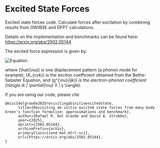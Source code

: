 # Excited State Forces

Excited state forces code. Calculate forces after excitation by combining results from GW/BSE and DFPT calculations. 

Details on the implementation and benchmarks can be found here: https://arxiv.org/abs/2502.05144 

The excited force expression is given by:

![Equation](https://latex.codecogs.com/png.latex?\vec{F}=\sum_{\nu%20kcv%20c'v'}%20A^{*}_{kcv}%20A_{kc'v'}\left(g^{\nu}_{kc,kc'}\delta(v,v')-g^{\nu}_{kv,kv'}\delta(c,c')\right))

where \(\hat{\nu}\) is one displacement pattern (a phonon mode for example), \(A_{cvk}\) is the exciton coefficient obtained from the Bethe-Salpeter Equation, and \(g^{\nu}_{ijk}\) is the electron-phonon coefficient \(\langle ik | \partial_{\nu} V | ij \rangle\).

If you are using our code, please cite 

```
@misc{delgrande2025revisitingabinitioexcitedstate,
      title={Revisiting ab-initio excited state forces from many-body Green's function formalism: approximations and benchmark}, 
      author={Rafael R. Del Grande and David A. Strubbe},
      year={2025},
      eprint={2502.05144},
      archivePrefix={arXiv},
      primaryClass={cond-mat.mtrl-sci},
      url={https://arxiv.org/abs/2502.05144}, 
}
```


